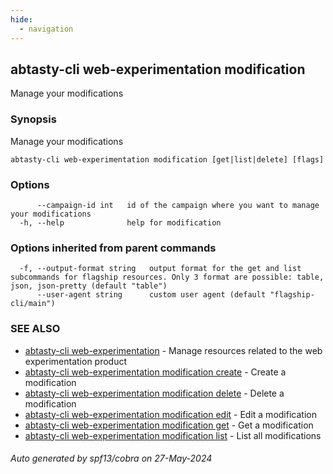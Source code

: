 ```yaml
---
hide:
  - navigation
---
```

## abtasty-cli web-experimentation modification

Manage your modifications

### Synopsis

Manage your modifications

```
abtasty-cli web-experimentation modification [get|list|delete] [flags]
```

### Options

```
      --campaign-id int   id of the campaign where you want to manage your modifications
  -h, --help              help for modification
```

### Options inherited from parent commands

```
  -f, --output-format string   output format for the get and list subcommands for flagship resources. Only 3 format are possible: table, json, json-pretty (default "table")
      --user-agent string      custom user agent (default "flagship-cli/main")
```

### SEE ALSO

* [abtasty-cli web-experimentation](abtasty-cli_web-experimentation.md)	 - Manage resources related to the web experimentation product
* [abtasty-cli web-experimentation modification create](abtasty-cli_web-experimentation_modification_create.md)	 - Create a modification
* [abtasty-cli web-experimentation modification delete](abtasty-cli_web-experimentation_modification_delete.md)	 - Delete a modification
* [abtasty-cli web-experimentation modification edit](abtasty-cli_web-experimentation_modification_edit.md)	 - Edit a modification
* [abtasty-cli web-experimentation modification get](abtasty-cli_web-experimentation_modification_get.md)	 - Get a modification
* [abtasty-cli web-experimentation modification list](abtasty-cli_web-experimentation_modification_list.md)	 - List all modifications

###### Auto generated by spf13/cobra on 27-May-2024
